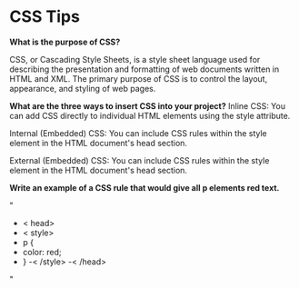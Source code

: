 # CSS Tips

**What is the purpose of CSS?**

CSS, or Cascading Style Sheets, is a style sheet language used for describing the presentation and formatting of web documents written in HTML and XML. The primary purpose of CSS is to control the layout, appearance, and styling of web pages.

**What are the three ways to insert CSS into your project?**
Inline CSS: You can add CSS directly to individual HTML elements using the style attribute.

Internal (Embedded) CSS: You can include CSS rules within the style element in the HTML document's head section.

External (Embedded) CSS: You can include CSS rules within the style element in the HTML document's head section.

**Write an example of a CSS rule that would give all p elements red text.**

"
- < head>
- < style>
- p {
- color: red;
- }
-< /style>
-< /head>

"
